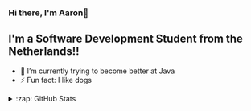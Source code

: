 
 ### Hi there, I'm Aaron👋

## I'm a Software Development Student from the Netherlands!!

- 🌱 I’m currently trying to become better at Java
- ⚡ Fun fact: I like dogs

<details>
  <summary>:zap: GitHub Stats</summary>

  <img align="left" alt="Aaron's Github Stat's" src="https://github-readme-stats-git-master.boostioaaron.vercel.app/api?username=boostioaaron&show_icons=true&hide_border=true" />

</details>


